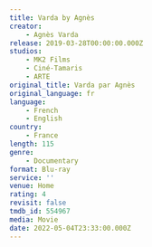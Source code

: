 ```yaml
---
title: Varda by Agnès
creator:
    - Agnès Varda
release: 2019-03-28T00:00:00.000Z
studios:
    - MK2 Films
    - Ciné-Tamaris
    - ARTE
original_title: Varda par Agnès
original_language: fr
language:
    - French
    - English
country:
    - France
length: 115
genre:
    - Documentary
format: Blu-ray
service: ''
venue: Home
rating: 4
revisit: false
tmdb_id: 554967
media: Movie
date: 2022-05-04T23:33:00.000Z
---
```

